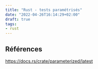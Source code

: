 ```yaml
---
title: "Rust - tests paramétrisés"
date: "2022-04-26T16:14:29+02:00"
draft: true
tags:
- rust
---
```


## Références
https://docs.rs/crate/parameterized/latest


